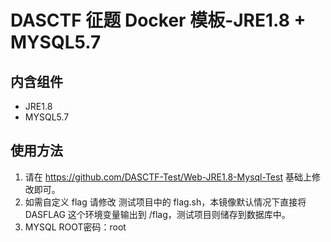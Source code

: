 # DASCTF 征题 Docker 模板-JRE1.8 + MYSQL5.7
## 内含组件
- JRE1.8
- MYSQL5.7

## 使用方法
1. 请在 https://github.com/DASCTF-Test/Web-JRE1.8-Mysql-Test  基础上修改即可。
2. 如需自定义 flag 请修改 测试项目中的 flag.sh，本镜像默认情况下直接将 DASFLAG 这个环境变量输出到 /flag，测试项目则储存到数据库中。
3. MYSQL ROOT密码：root
